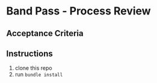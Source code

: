 # Band Pass - Process Review

##

## Acceptance Criteria

## Instructions

1. clone this repo
2. run `bundle install`
